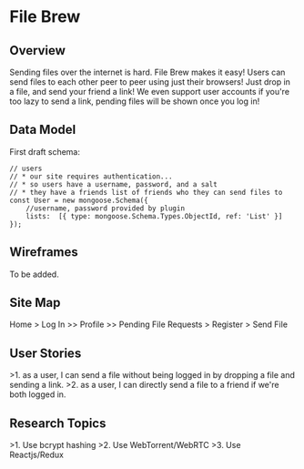 <h1> File Brew </h1>

<h2>Overview</h2>
Sending files over the internet is hard. File Brew makes it easy! Users can send files to each other peer to peer using just their browsers! Just drop in a file, and send your friend a link!
We even support user accounts if you're too lazy to send a link, pending files will be shown once you log in!

<h2>Data Model</h2>

  First draft schema:
  
    // users
    // * our site requires authentication...
    // * so users have a username, password, and a salt
    // * they have a friends list of friends who they can send files to
    const User = new mongoose.Schema({
        //username, password provided by plugin
        lists:  [{ type: mongoose.Schema.Types.ObjectId, ref: 'List' }]
    });

<h2>Wireframes</h2>

To be added.

<h2>Site Map </h2>
Home
> Log In
>> Profile
>> Pending File Requests
> Register
> Send File

<h2>User Stories</h2>
>1. as a user, I can send a file without being logged in by dropping a file and sending a link.
>2. as a user, I can directly send a file to a friend if we're both logged in.


<h2>Research Topics</h2>
>1. Use bcrypt hashing
>2. Use WebTorrent/WebRTC
>3. Use Reactjs/Redux


